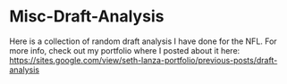 # Misc-Draft-Analysis
 Here is a collection of random draft analysis I have done for the NFL.  For more info, check out my portfolio where I posted about it here: https://sites.google.com/view/seth-lanza-portfolio/previous-posts/draft-analysis
